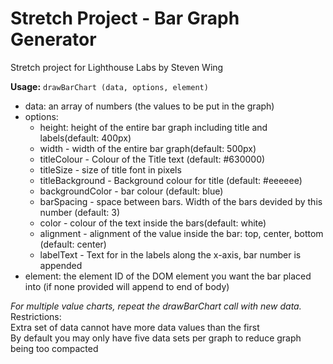 # Stretch Project - Bar Graph Generator
Stretch project for Lighthouse Labs by Steven Wing

**Usage:**
`drawBarChart (data, options, element)`
   
* data: an array of numbers (the values to be put in the graph)
* options:  
  - height: height of the entire bar graph including title and labels(default: 400px)
  - width - width of the entire bar graph(default: 500px)
  - titleColour - Colour of the Title text (default: #630000)
  - titleSize - size of title font in pixels 
  - titleBackground - Background colour for title (default: #eeeeee)
  - backgroundColor - bar colour (default: blue)
  - barSpacing - space between bars. Width of the bars devided by this number (default: 3)
  - color - colour of the text inside the bars(default: white)
  - alignment - alignment of the value inside the bar: top, center, bottom (default: center)
  - labelText - Text for in the labels along the x-axis, bar number is appended
* element:  the element ID of the DOM element you want the bar placed into (if none provided will append to end of body)

*For multiple value charts, repeat the drawBarChart call with new data.*<br>
  Restrictions:<br>
    Extra set of data cannot have more data values than the first<br>
    By default you may only have five data sets per graph to reduce graph being too compacted
